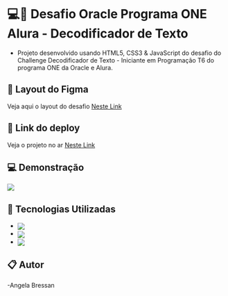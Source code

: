 # 💻🚀 Desafio Oracle Programa ONE Alura - Decodificador de Texto

- Projeto desenvolvido usando HTML5, CSS3 & JavaScript do desafio do Challenge Decodificador de Texto - Iniciante em Programação T6 do programa ONE da Oracle e Alura.

## 🚀 Layout do Figma

Veja aqui o layout do desafio [Neste Link](https://www.figma.com/file/tvFEYhVfZTjdJ5P24RGV21/Alura-Challenge---Desafio-1---L%C3%B3gica?type=design&node-id=0-1&mode=design)

## 🔗 Link do deploy 

Veja o projeto no ar [Neste Link](https://decodficador-de-texto.vercel.app/)

## 💻 Demonstração

<img src="Projeto-Challenge.gif">

## 🚀 Tecnologias Utilizadas

- <img align="center" src="https://img.shields.io/badge/HTML5-E34F26?style=for-the-badge&logo=html5&logoColor=white">
- <img align="center" src="https://img.shields.io/badge/CSS3-1572B6?style=for-the-badge&logo=css3&logoColor=white">
- <img align="center" src="https://img.shields.io/badge/JavaScript-323330?style=for-the-badge&logo=javascript&logoColor=F7DF1E">


## 📋 Autor

-Angela Bressan
